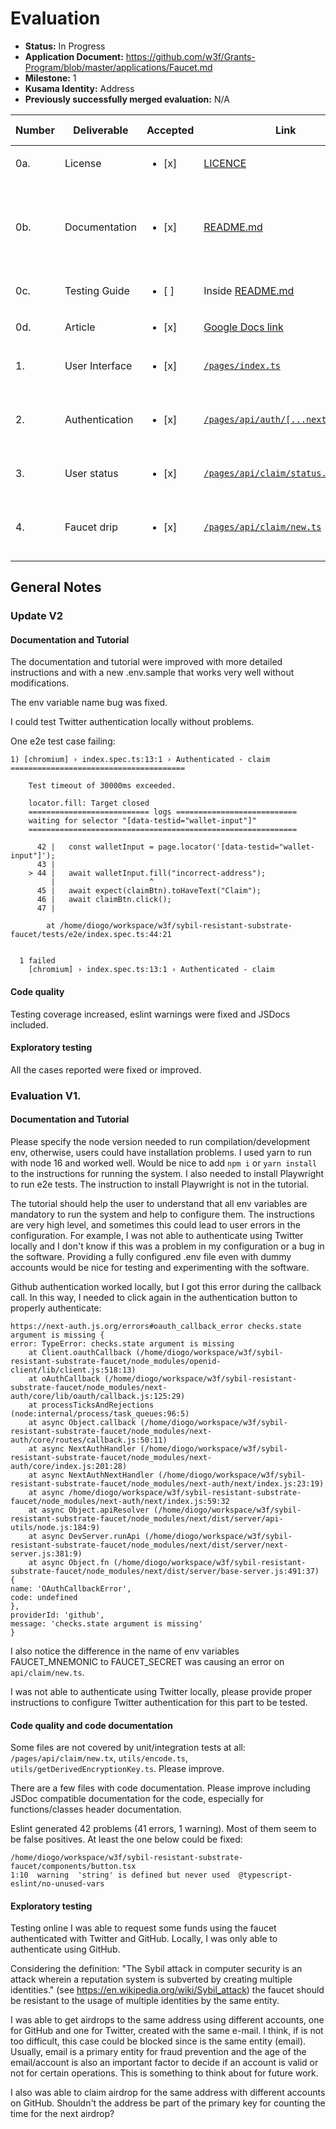 # Evaluation

- **Status:** In Progress
- **Application Document:** https://github.com/w3f/Grants-Program/blob/master/applications/Faucet.md
- **Milestone:** 1
- **Kusama Identity:** Address
- **Previously successfully merged evaluation:** N/A

| Number | Deliverable | Accepted | Link | Evaluation Notes |
| ------ | ----------- | -------- | ---- |----------------- |
| 0a. | License |<ul><li>[x] </li></ul>| [LICENCE](https://github.com/karooolis/sybil-resistant-substrate-faucet/blob/b7142070f2333d8d2aa3455a9cefae5d92e8d6be/LICENSE) | Apache 2.0, Ok |
| 0b. | Documentation |<ul><li>[x] </li></ul>| [README.md](https://github.com/karooolis/sybil-resistant-substrate-faucet/blob/b7142070f2333d8d2aa3455a9cefae5d92e8d6be/README.md) | Problems with Twitter autentication locally - fixed. Other minor improvements - done. |
| 0c. | Testing Guide |<ul><li>[ ] </li></ul>| Inside [README.md](https://github.com/karooolis/sybil-resistant-substrate-faucet/blob/b7142070f2333d8d2aa3455a9cefae5d92e8d6be/README.md#testing) | One test case failing. |
| 0d. | Article |<ul><li>[x] </li></ul>| [Google Docs link](https://docs.google.com/document/d/1PKMPsfVBZx7TPq0IIS6fWd15Fs8d8HgUAaFHuA18Pao) | - |
| 1. | User Interface |<ul><li>[x] </li></ul>| [```/pages/index.ts```](https://github.com/karooolis/sybil-resistant-substrate-faucet/blob/b7142070f2333d8d2aa3455a9cefae5d92e8d6be/pages/index.tsx) | Documentation improvements. Done. |  
| 2. | Authentication |<ul><li>[x] </li></ul>| [```/pages/api/auth/[...nextauth].ts```](https://github.com/karooolis/sybil-resistant-substrate-faucet/blob/b7142070f2333d8d2aa3455a9cefae5d92e8d6be/pages/api/auth/%5B...nextauth%5D.ts) | Documentation improvements. Possible bug. Not a bug, done. |  
| 3. | User status |<ul><li>[x] </li></ul>| [```/pages/api/claim/status.ts```](https://github.com/karooolis/sybil-resistant-substrate-faucet/blob/b7142070f2333d8d2aa3455a9cefae5d92e8d6be/pages/api/claim/status.ts) | Documentation improvements. Done. |  
| 4. | Faucet drip |<ul><li>[x] </li></ul>| [```/pages/api/claim/new.ts```](https://github.com/karooolis/sybil-resistant-substrate-faucet/blob/b7142070f2333d8d2aa3455a9cefae5d92e8d6be/pages/api/claim/new.ts) | Bug, testing and documentation improvements. Now ok. |

## General Notes

### Update V2

#### Documentation and Tutorial

The documentation and tutorial were improved with more detailed instructions and with a new .env.sample that works very well without modifications.

The env variable name bug was fixed.

I could test Twitter authentication locally without problems.

One e2e test case failing:

```
1) [chromium] › index.spec.ts:13:1 › Authenticated - claim =======================================

    Test timeout of 30000ms exceeded.

    locator.fill: Target closed
    =========================== logs ===========================
    waiting for selector "[data-testid="wallet-input"]"
    ============================================================

      42 |   const walletInput = page.locator('[data-testid="wallet-input"]');
      43 |
    > 44 |   await walletInput.fill("incorrect-address");
         |                     ^
      45 |   await expect(claimBtn).toHaveText("Claim");
      46 |   await claimBtn.click();
      47 |

        at /home/diogo/workspace/w3f/sybil-resistant-substrate-faucet/tests/e2e/index.spec.ts:44:21


  1 failed
    [chromium] › index.spec.ts:13:1 › Authenticated - claim
```
#### Code quality

Testing coverage increased, eslint warnings were fixed and JSDocs included.

#### Exploratory testing

All the cases reported were fixed or improved. 



### Evaluation V1.

#### Documentation and Tutorial

Please specify the node version needed to run compilation/development env, otherwise, users could have installation problems. I used yarn to run with node 16 and worked well. Would be nice to add `npm i` or `yarn install` to the instructions for running the system. I also needed to install Playwright to run e2e tests. The instruction to install Playwright is not in the tutorial.

The tutorial should help the user to understand that all env variables are mandatory to run the system and help to configure them. The instructions are very high level, and sometimes this could lead to user errors in the configuration. For example, I was not able to authenticate using Twitter locally and I don't know if this was a problem in my configuration or a bug in the software. Providing a fully configured .env file even with dummy accounts would be nice for testing and experimenting with the software.

Github authentication worked locally, but I got this error during the callback call. In this way, I needed to click again in the authentication button to properly authenticate: 

``` 
https://next-auth.js.org/errors#oauth_callback_error checks.state argument is missing {
error: TypeError: checks.state argument is missing
	at Client.oauthCallback (/home/diogo/workspace/w3f/sybil-resistant-substrate-faucet/node_modules/openid-client/lib/client.js:518:13)
	at oAuthCallback (/home/diogo/workspace/w3f/sybil-resistant-substrate-faucet/node_modules/next-auth/core/lib/oauth/callback.js:125:29)
	at processTicksAndRejections (node:internal/process/task_queues:96:5)
	at async Object.callback (/home/diogo/workspace/w3f/sybil-resistant-substrate-faucet/node_modules/next-auth/core/routes/callback.js:50:11)
	at async NextAuthHandler (/home/diogo/workspace/w3f/sybil-resistant-substrate-faucet/node_modules/next-auth/core/index.js:201:28)
	at async NextAuthNextHandler (/home/diogo/workspace/w3f/sybil-resistant-substrate-faucet/node_modules/next-auth/next/index.js:23:19)
	at async /home/diogo/workspace/w3f/sybil-resistant-substrate-faucet/node_modules/next-auth/next/index.js:59:32
	at async Object.apiResolver (/home/diogo/workspace/w3f/sybil-resistant-substrate-faucet/node_modules/next/dist/server/api-utils/node.js:184:9)
	at async DevServer.runApi (/home/diogo/workspace/w3f/sybil-resistant-substrate-faucet/node_modules/next/dist/server/next-server.js:381:9)
	at async Object.fn (/home/diogo/workspace/w3f/sybil-resistant-substrate-faucet/node_modules/next/dist/server/base-server.js:491:37) {
name: 'OAuthCallbackError',
code: undefined
},
providerId: 'github',
message: 'checks.state argument is missing'
}

```

I also notice the difference in the name of env variables FAUCET_MNEMONIC to FAUCET_SECRET was causing an error on `api/claim/new.ts`.

I was not able to authenticate using Twitter locally, please provide proper instructions to configure Twitter authentication for this part to be tested.


#### Code quality and code documentation

Some files are not covered by unit/integration tests at all: `/pages/api/claim/new.tx`, `utils/encode.ts`, `utils/getDerivedEncryptionKey.ts`. Please improve.

There are a few files with code documentation. Please improve including JSDoc compatible documentation for the code, especially for functions/classes header documentation.

Eslint generated 42 problems (41 errors, 1 warning). Most of them seem to be false positives. At least the one below could be fixed:

```
/home/diogo/workspace/w3f/sybil-resistant-substrate-faucet/components/button.tsx
1:10  warning  'string' is defined but never used  @typescript-eslint/no-unused-vars
```

#### Exploratory testing

Testing online I was able to request some funds using the faucet authenticated with Twitter and GitHub. Locally, I was only able to authenticate using GitHub.

Considering the definition: "The Sybil attack in computer security is an attack wherein a reputation system is subverted by creating multiple identities." (see https://en.wikipedia.org/wiki/Sybil_attack) the faucet should be resistant to the usage of multiple identities by the same entity. 

I was able to get airdrops to the same address using different accounts, one for GitHub and one for Twitter, created with the same e-mail. I think, if is not too difficult, this case could be blocked since is the same entity (email). Usually, email is a primary entity for fraud prevention and the age of the email/account is also an important factor to decide if an account is valid or not for certain operations. This is something to think about for future work.

I also was able to claim airdrop for the same address with different accounts on GitHub. Shouldn't the address be part of the primary key for counting the time for the next airdrop?








